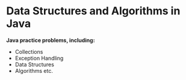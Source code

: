 # Data Structures and Algorithms in Java

__Java practice problems, including:__
* Collections
* Exception Handling
* Data Structures
* Algorithms
etc.
